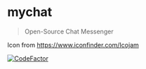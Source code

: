 # mychat
> Open-Source Chat Messenger


Icon from https://www.iconfinder.com/Icojam


[![CodeFactor](https://www.codefactor.io/repository/github/fachsimpeln/mychat/badge)](https://www.codefactor.io/repository/github/fachsimpeln/mychat)
